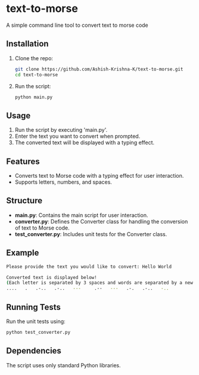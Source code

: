 # text-to-morse
A simple command line tool to convert text to morse code

## Installation

1. Clone the repo:
    ```bash
    git clone https://github.com/Ashish-Krishna-K/text-to-morse.git
    cd text-to-morse
    ```
1. Run the script:
    ```bash
    python main.py
    ```

## Usage

1. Run the script by executing 'main.py'.
1. Enter the text you want to convert when prompted.
1. The converted text will be displayed with a typing effect.

## Features

- Converts text to Morse code with a typing effect for user interaction.
- Supports letters, numbers, and spaces.

## Structure
- **main.py**: Contains the main script for user interaction.
- **converter.py**: Defines the Converter class for handling the conversion of text to Morse code.
- **test_converter.py**: Includes unit tests for the Converter class.

## Example

```bash
Please provide the text you would like to convert: Hello World

Converted text is displayed below!
(Each letter is separated by 3 spaces and words are separated by a new line)
....   .   .-..   .-..   ---     .--   ---   .-.   .-..   -..
```

## Running Tests
Run the unit tests using:
```bash
python test_converter.py
```

## Dependencies
The script uses only standard Python libraries.


